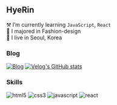 ## HyeRin
⚒️ I’m currently learning `JavaScript`, `React`<br />
👠 I majored in Fashion-design<br />
🏡 I live in Seoul, Korea

### Blog
<a href="https://velog.io/@hye_rin">![Blog](https://img.shields.io/badge/Tech%20Blog-11B48A?style=flat-square&logo=Vimeo&logoColor=white&link=https://velog.io/@hye_rin)</a>
[![Velog's GitHub stats](https://velog-readme-stats.vercel.app/api?name=hye_rin&slug=나만의-자기소개-웹페이지)](https://github.com/HyeRrin/velog-readme-stats)

### Skills

![html5](https://img.shields.io/badge/html5-%23E34F26.svg?style=flat-square&logo=html5&logoColor=white)
![css3](https://img.shields.io/badge/css3-%231572B6.svg?style=flat-square&logo=css3&logoColor=white)
![javascript](https://img.shields.io/badge/JavaScript-%23323330.svg?style=flat-square&logo=javascript&logoColor=%23F7DF1E)
![react](https://img.shields.io/badge/React-20232A?style=flat-square&logo=react&logoColor=61DAFB)
